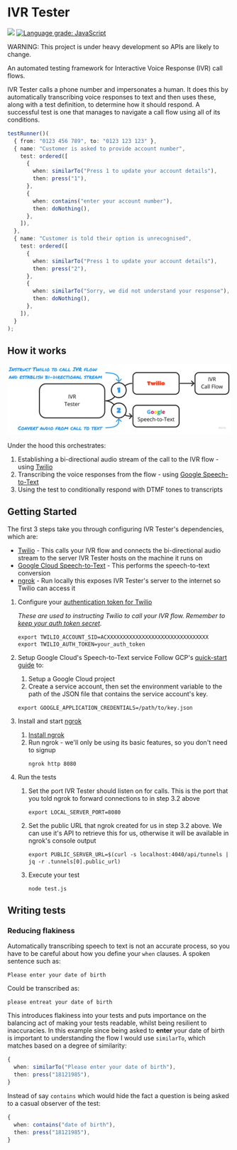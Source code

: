 # IVR Tester

![](https://github.com/SketchingDev/ivr-tester/workflows/On%20Push/badge.svg)
[![Language grade: JavaScript](https://img.shields.io/lgtm/grade/javascript/g/SketchingDev/ivr-tester.svg?logo=lgtm&logoWidth=18)](https://lgtm.com/projects/g/SketchingDev/ivr-tester/context:javascript)

WARNING: This project is under heavy development so APIs are likely to change.

An automated testing framework for Interactive Voice Response (IVR) call flows.

IVR Tester calls a phone number and impersonates a human. It does this by automatically transcribing voice responses
to text and then uses these, along with a test definition, to determine how it should respond. A successful test is one
that manages to navigate a call flow using all of its conditions.

```typescript
testRunner()(
  { from: "0123 456 789", to: "0123 123 123" }, 
  { name: "Customer is asked to provide account number",
    test: ordered([
      {
        when: similarTo("Press 1 to update your account details"),
        then: press("1"),
      },
      {
        when: contains("enter your account number"),
        then: doNothing(),
      },
    ]),
  },
  { name: "Customer is told their option is unrecognised",
    test: ordered([
      {
        when: similarTo("Press 1 to update your account details"),
        then: press("2"),
      },
      {
        when: similarTo("Sorry, we did not understand your response"),
        then: doNothing(),
      },
    ]),
  }
);
```

## How it works

<p align="center">
  <img src="docs/flow.jpg">
</p>

Under the hood this orchestrates: 
 1. Establishing a bi-directional audio stream of the call to the IVR flow - using [Twilio](https://www.twilio.com/)
 1. Transcribing the voice responses from the flow - using [Google Speech-to-Text](https://cloud.google.com/speech-to-text)
 1. Using the test to conditionally respond with DTMF tones to transcripts

## Getting Started

The first 3 steps take you through configuring IVR Tester's dependencies, which are:
* [Twilio](https://www.twilio.com/) - This calls your IVR flow and connects the bi-directional audio stream to the server IVR Tester hosts on the
machine it runs on
* [Google Cloud Speech-to-Text](https://cloud.google.com/speech-to-text) - This performs the speech-to-text conversion
* [ngrok](https://ngrok.com/) - Run locally this exposes IVR Tester's server to the internet so Twilio can access it

1. Configure your [authentication token for Twilio](https://support.twilio.com/hc/en-us/articles/223136027-Auth-Tokens-and-How-to-Change-Them)
   
   _These are used to instructing Twilio to call your IVR flow.
   Remember to [keep your auth token secret](https://www.twilio.com/blog/protect-phishing-auth-token-fraud)._
   
   ```shell
   export TWILIO_ACCOUNT_SID=ACXXXXXXXXXXXXXXXXXXXXXXXXXXXXXXXX
   export TWILIO_AUTH_TOKEN=your_auth_token
   ```

2. Setup Google Cloud's Speech-to-Text service 
   Follow GCP's [quick-start guide](https://cloud.google.com/speech-to-text/docs/quickstart-client-libraries) to:
   1. Setup a Google Cloud project
   2. Create a service account, then set the environment variable to the path of the JSON file that contains the service account's key.

   ```shell
   export GOOGLE_APPLICATION_CREDENTIALS=/path/to/key.json
   ```

3. Install and start [ngrok](https://ngrok.com/)

   1. [Install ngrok](https://ngrok.com/download)
   2. Run ngrok - we'll only be using its basic features, so you don't need to signup
       ```shell
       ngrok http 8080
       ```
   
2. Run the tests

   1. Set the port IVR Tester should listen on for calls. This is the port that you told ngrok to forward connections
      to in step 3.2 above 
      ```shell
      export LOCAL_SERVER_PORT=8080
      ```
   2. Set the public URL that ngrok created for us in step 3.2 above. We can use it's API to retrieve this for us,
      otherwise it will be available in ngrok's console output
      ```shell
      export PUBLIC_SERVER_URL=$(curl -s localhost:4040/api/tunnels | jq -r .tunnels[0].public_url)
      ```
   3. Execute your test
      ```
      node test.js
      ```

## Writing tests

### Reducing flakiness

Automatically transcribing speech to text is not an accurate process, so you have to be careful about how you define 
your `when` clauses. A spoken sentence such as:

```
Please enter your date of birth
```

Could be transcribed as:

```
please entreat your date of birth
```

This introduces flakiness into your tests and puts importance on the balancing act of making your tests readable, whilst
being resilient to inaccuracies. In this example since being asked to **enter** your date of birth is important
to understanding the flow I would use `similarTo`, which matches based on a degree of similarity: 

```typescript
{
  when: similarTo("Please enter your date of birth"),
  then: press("18121985"),
}
```

Instead of say `contains` which would hide the fact a question is being asked to a casual observer of the test:

```typescript
{
  when: contains("date of birth"),
  then: press("18121985"),
}
```
